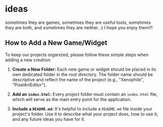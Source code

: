 # ideas
sometimes they are games, sometimes they are useful tools, sometimes they are both, and sometimes they are neither. :) I hope you enjoy them!!!

## How to Add a New Game/Widget

To keep our projects organized, please follow these simple steps when adding a new creation:

1.  **Create a New Folder:** Each new game or widget should be placed in its own dedicated folder in the root directory. The folder name should be descriptive and reflect the name of the project (e.g., "Xenophile", "PixelArtEditor").

2.  **Add an `index.html`:** Every project folder must contain an `index.html` file, which will serve as the main entry point for the application.

3.  **Include a `README.md`:** It's helpful to include a `README.md` file inside your project's folder. Use it to describe what your project does, how to use it, and any future ideas you have for it.
